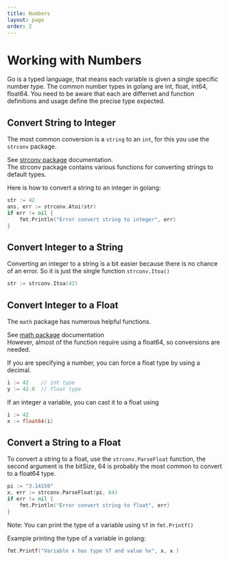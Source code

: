 ```yaml
---
title: Numbers
layout: page
order: 2
---
```


# Working with Numbers

Go is a typed language, that means each variable is given a single specific number type. The common number types in golang are int, float, int64, float64. You need to be aware that each are differnet and function definitions and usage define the precise type expected.

## Convert String to Integer

The most common conversion is a `string` to an `int`, for this you use the `strconv` package. <div class="sidenote">See [strconv package](https://golang.org/pkg/strconv) documentation.</div> The strconv package contains various functions for converting strings to default types.

Here is how to convert a string to an integer in golang:

```go
str := 42
ans, err := strconv.Atoi(str)
if err != nil {
	fmt.Println("Error convert string to integer", err)
}
```

## Convert Integer to a String

Converting an integer to a string is a bit easier because there is no chance of an error. So it is just the single function `strconv.Itoa()`

```go
str := strconv.Itoa(42)
```

## Convert Integer to a Float

The `math` package has numerous helpful functions. <div class="sidenote">See [math package](https://golang.org/pkg/math/) documentation</div> However, almost of the function require using a float64, so conversions are needed.

If you are specifying a number, you can force a float type by using a decimal.
```go
i := 42    // int type
y := 42.0  // float type
```

If an integer a variable, you can cast it to a float using
```go
i := 42
x := float64(i)
```

## Convert a String to a Float

To convert a string to a float, use the `strconv.ParseFloat` function, the second argument is the bitSize, 64 is probably the most common to convert to a float64 type.

```go
pi := "3.14159"
x, err := strconv.ParseFloat(pi, 64)
if err != nil {
	fmt.Println("Error convert string to float", err)
}
```

Note: You can print the type of a variable using `%T` in `fmt.Printf()`

Example printing the type of a variable in golang:
```go
fmt.Printf("Variable x has type %T and value %v", x, x )
```
